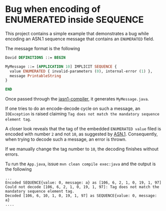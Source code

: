 # Bug when encoding of ENUMERATED inside SEQUENCE

This project contains a simple example that demonstrates a bug while encoding an ASN.1 sequence message that contains
an `ENUMERATED` field.

The message format is the following
```asn
David DEFINITIONS ::= BEGIN

MyMessage ::= [APPLICATION 10] IMPLICIT SEQUENCE {
  value ENUMERATED { invalid-parameters (0), internal-error (1) },
  message PrintableString
}

END
```


Once passed through the [jasn1-compiler](https://www.openmuc.org/asn1/download/), it generates 
`MyMessage.java`.

If one tries to do an encode-decode cycle on such a message, an `IOException` is raised claiming `Tag does
not match the mandatory sequence element tag`. 

A closer look reveals that the tag of the embedded `ENUMERATED value` filed is encoded with number `2` 
and not `10`, as suggested by [ASN.1](https://www.obj-sys.com/asn1tutorial/node10.html). Consequently,
when trying to decode such a message, an error is thrown.

If we manually change the tag number to `10`, the decoding finishes without errors.

Tu run the `App.java`, issue `mvn clean compile exec:java` and the output is the following

```
...
Encoded SEQUENCE{value: 0, message: a} as [106, 6, 2, 1, 0, 19, 1, 97]
Could not decode [106, 6, 2, 1, 0, 19, 1, 97]: Tag does not match the mandatory sequence element tag.
Decoded [106, 6, 10, 1, 0, 19, 1, 97] as SEQUENCE{value: 0, message: a}
....
```